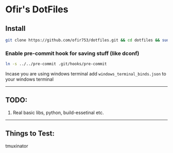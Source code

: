 # Ofir's DotFiles

## Install
```bash
git clone https://github.com/ofir753/dotfiles.git && cd dotfiles && sudo echo a && ./install
```

### Enable pre-commit hook for saving stuff (like dconf)
```bash
ln -s ../../pre-commit .git/hooks/pre-commit
```

Incase you are using windows terminal add `windows_terminal_binds.json` to your windows terminal

---

## TODO:
1. Real basic libs, python, build-essetinal etc.

---

## Things to Test:
tmuxinator
